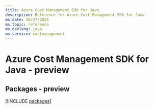 ```yaml
---
title: Azure Cost Management SDK for Java
description: Reference for Azure Cost Management SDK for Java
ms.date: 10/27/2025
ms.topic: reference
ms.devlang: java
ms.service: costmanagement
---
```

# Azure Cost Management SDK for Java - preview
## Packages - preview
[!INCLUDE [packages](cost-management-index.md)]